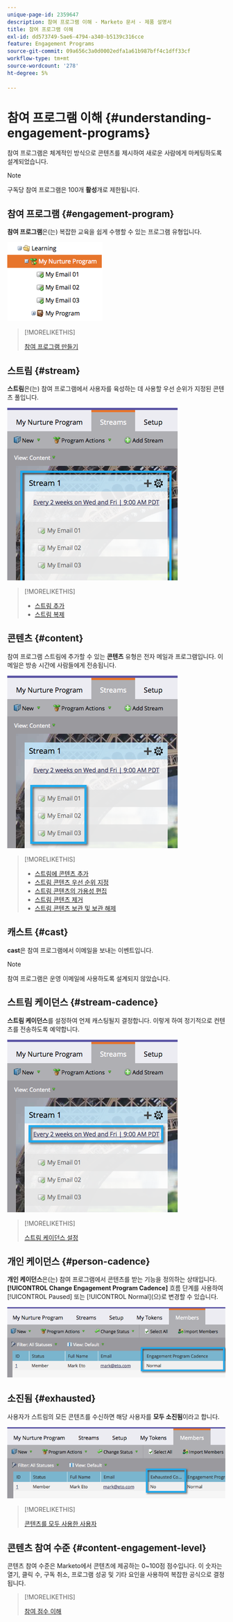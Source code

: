 ```yaml
---
unique-page-id: 2359647
description: 참여 프로그램 이해 - Marketo 문서 - 제품 설명서
title: 참여 프로그램 이해
exl-id: dd573749-5ae6-4794-a340-b5139c316cce
feature: Engagement Programs
source-git-commit: 09a656c3a0d0002edfa1a61b987bff4c1dff33cf
workflow-type: tm+mt
source-wordcount: '278'
ht-degree: 5%

---
```


# 참여 프로그램 이해 {#understanding-engagement-programs}

참여 프로그램은 체계적인 방식으로 콘텐츠를 제시하여 새로운 사람에게 마케팅하도록 설계되었습니다.

>[!NOTE]
>
>구독당 참여 프로그램은 100개 **활성**&#x200B;개로 제한됩니다.

## 참여 프로그램 {#engagement-program}

**참여 프로그램**&#x200B;은(는) 복잡한 교육을 쉽게 수행할 수 있는 프로그램 유형입니다.

![](assets/image2014-9-15-15-3a24-3a57.png)

>[!MORELIKETHIS]
>
>[참여 프로그램 만들기](/help/marketo/product-docs/email-marketing/drip-nurturing/creating-an-engagement-program/create-an-engagement-program.md)

## 스트림 {#stream}

**스트림**&#x200B;은(는) 참여 프로그램에서 사용자를 육성하는 데 사용할 우선 순위가 지정된 콘텐츠 풀입니다.

![](assets/image2014-9-15-15-3a25-3a4.png)

>[!MORELIKETHIS]
>
>* [스트림 추가](/help/marketo/product-docs/email-marketing/drip-nurturing/creating-an-engagement-program/add-a-stream.md)
>* [스트림 복제](/help/marketo/product-docs/email-marketing/drip-nurturing/engagement-program-streams/clone-a-stream.md)

## 콘텐츠 {#content}

참여 프로그램 스트림에 추가할 수 있는 **콘텐츠** 유형은 전자 메일과 프로그램입니다. 이메일은 방송 시간에 사람들에게 전송됩니다.

![](assets/image2014-9-15-15-3a25-3a18.png)

>[!MORELIKETHIS]
>
>* [스트림에 콘텐츠 추가](/help/marketo/product-docs/email-marketing/drip-nurturing/creating-an-engagement-program/add-content-to-a-stream.md)
>* [스트림 콘텐츠 우선 순위 지정](/help/marketo/product-docs/email-marketing/drip-nurturing/using-stream-content/prioritize-stream-content.md)
>* [스트림 콘텐츠의 가용성 편집](/help/marketo/product-docs/email-marketing/drip-nurturing/using-stream-content/edit-availability-of-stream-content.md)
>* [스트림 콘텐츠 제거](/help/marketo/product-docs/email-marketing/drip-nurturing/using-stream-content/remove-stream-content.md)
>* [스트림 콘텐츠 보관 및 보관 해제](/help/marketo/product-docs/email-marketing/drip-nurturing/using-stream-content/archive-and-unarchive-stream-content.md)

## 캐스트 {#cast}

**cast**&#x200B;은 참여 프로그램에서 이메일을 보내는 이벤트입니다.

>[!NOTE]
>
>참여 프로그램은 운영 이메일에 사용하도록 설계되지 않았습니다.

## 스트림 케이던스 {#stream-cadence}

**스트림 케이던스**&#x200B;를 설정하여 언제 캐스팅될지 결정합니다. 이렇게 하여 정기적으로 컨텐츠를 전송하도록 예약합니다.

![](assets/image2014-9-15-15-3a25-3a27.png)

>[!MORELIKETHIS]
>
>[스트림 케이던스 설정](/help/marketo/product-docs/email-marketing/drip-nurturing/engagement-program-streams/set-stream-cadence.md)

## 개인 케이던스 {#person-cadence}

**개인 케이던스**&#x200B;은(는) 참여 프로그램에서 콘텐츠를 받는 기능을 정의하는 상태입니다. **[!UICONTROL Change Engagement Program Cadence]** 흐름 단계를 사용하여 [!UICONTROL Paused] 또는 [!UICONTROL Normal]&#x200B;(으)로 변경할 수 있습니다.

![](assets/image2014-9-15-15-3a25-3a55.png)

## 소진됨 {#exhausted}

사용자가 스트림의 모든 콘텐츠를 수신하면 해당 사용자를 **모두 소진됨**&#x200B;이라고 합니다.

![](assets/image2014-9-15-15-3a26-3a5.png)

>[!MORELIKETHIS]
>
>[콘텐츠를 모두 사용한 사용자](/help/marketo/product-docs/email-marketing/drip-nurturing/using-engagement-programs/people-who-have-exhausted-content.md)

## 콘텐츠 참여 수준 {#content-engagement-level}

콘텐츠 참여 수준은 Marketo에서 콘텐츠에 제공하는 0~100점 점수입니다. 이 숫자는 열기, 클릭 수, 구독 취소, 프로그램 성공 및 기타 요인을 사용하여 복잡한 공식으로 결정됩니다.

>[!MORELIKETHIS]
>
>[참여 점수 이해](/help/marketo/product-docs/email-marketing/drip-nurturing/reports-and-notifications/understanding-the-engagement-score.md)
